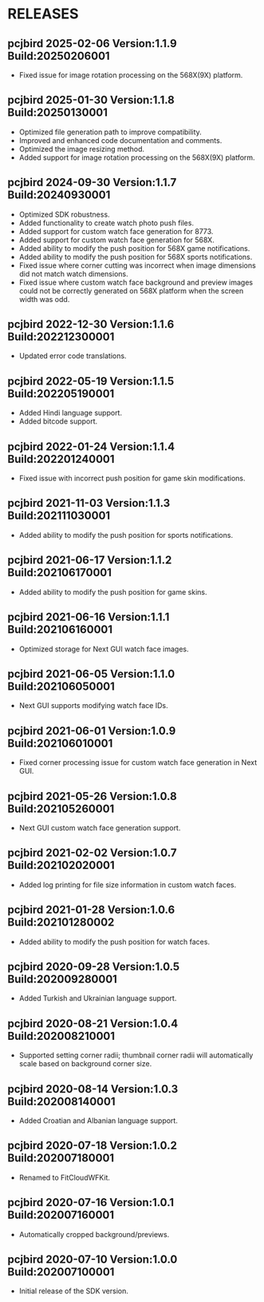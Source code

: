 # RELEASES

## pcjbird 2025-02-06 Version:1.1.9 Build:20250206001

- Fixed issue for image rotation processing on the 568X(9X) platform.

## pcjbird 2025-01-30 Version:1.1.8 Build:20250130001

- Optimized file generation path to improve compatibility.
- Improved and enhanced code documentation and comments.
- Optimized the image resizing method.
- Added support for image rotation processing on the 568X(9X) platform.

## pcjbird 2024-09-30 Version:1.1.7 Build:20240930001

- Optimized SDK robustness.
- Added functionality to create watch photo push files.
- Added support for custom watch face generation for 8773.
- Added support for custom watch face generation for 568X.
- Added ability to modify the push position for 568X game notifications.
- Added ability to modify the push position for 568X sports notifications.
- Fixed issue where corner cutting was incorrect when image dimensions did not match watch dimensions.
- Fixed issue where custom watch face background and preview images could not be correctly generated on 568X platform when the screen width was odd.

## pcjbird 2022-12-30 Version:1.1.6 Build:202212300001

- Updated error code translations.

## pcjbird 2022-05-19 Version:1.1.5 Build:202205190001

- Added Hindi language support.
- Added bitcode support.

## pcjbird 2022-01-24 Version:1.1.4 Build:202201240001

- Fixed issue with incorrect push position for game skin modifications.

## pcjbird 2021-11-03 Version:1.1.3 Build:202111030001

- Added ability to modify the push position for sports notifications.

## pcjbird 2021-06-17 Version:1.1.2 Build:202106170001

- Added ability to modify the push position for game skins.

## pcjbird 2021-06-16 Version:1.1.1 Build:202106160001

- Optimized storage for Next GUI watch face images.

## pcjbird 2021-06-05 Version:1.1.0 Build:202106050001

- Next GUI supports modifying watch face IDs.

## pcjbird 2021-06-01 Version:1.0.9 Build:202106010001

- Fixed corner processing issue for custom watch face generation in Next GUI.

## pcjbird 2021-05-26 Version:1.0.8 Build:202105260001

- Next GUI custom watch face generation support.

## pcjbird 2021-02-02 Version:1.0.7 Build:202102020001

- Added log printing for file size information in custom watch faces.

## pcjbird 2021-01-28 Version:1.0.6 Build:202101280002

- Added ability to modify the push position for watch faces.

## pcjbird 2020-09-28 Version:1.0.5 Build:202009280001

- Added Turkish and Ukrainian language support.

## pcjbird 2020-08-21 Version:1.0.4 Build:202008210001

- Supported setting corner radii; thumbnail corner radii will automatically scale based on background corner size.

## pcjbird 2020-08-14 Version:1.0.3 Build:202008140001

- Added Croatian and Albanian language support.

## pcjbird 2020-07-18 Version:1.0.2 Build:202007180001

- Renamed to FitCloudWFKit.

## pcjbird 2020-07-16 Version:1.0.1 Build:202007160001

- Automatically cropped background/previews.

## pcjbird 2020-07-10 Version:1.0.0 Build:202007100001

- Initial release of the SDK version.
